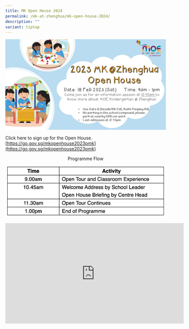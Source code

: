 ```yaml
---
title: MK Open House 2024
permalink: /mk-at-zhenghua/mk-open-house-2024/
description: ""
variant: tiptap
---
```

![](/images/unnamed.jpeg)

Click here to sign up for the Open House.  
[https://go.gov.sg/mkopenhouse2023pmk](https://go.gov.sg/mkopenhouse2023pmk)  

 
<center>Programme Flow</center>

![](/images/programme.png)


<iframe width="560" height="315" src="https://www.youtube.com/embed/AYt1smH3iNg" title="YouTube video player" frameborder="0" allow="accelerometer; autoplay; clipboard-write; encrypted-media; gyroscope; picture-in-picture; web-share" allowfullscreen=""></iframe>